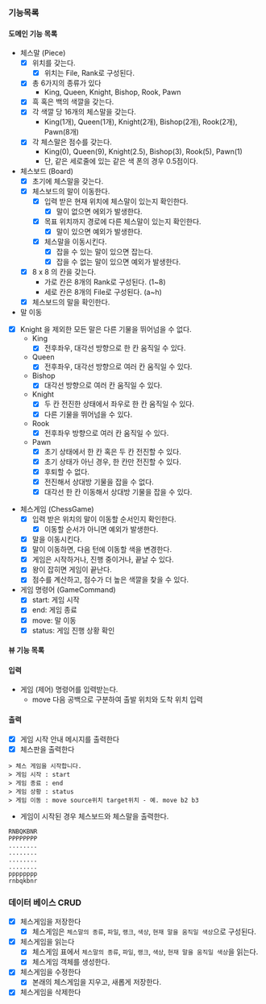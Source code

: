 ### 기능목록

#### 도메인 기능 목록

- 체스말 (Piece)
    - [x] 위치를 갖는다.
        - [x] 위치는 File, Rank로 구성된다.
    - [x] 총 6가지의 종류가 있다
        - King, Queen, Knight, Bishop, Rook, Pawn
    - [x] 흑 혹은 백의 색깔을 갖는다.
    - [x] 각 색깔 당 16개의 체스말을 갖는다.
        - King(1개), Queen(1개), Knight(2개), Bishop(2개), Rook(2개), Pawn(8개)
    - [x] 각 체스말은 점수를 갖는다.
        - King(0), Queen(9), Knight(2.5), Bishop(3), Rook(5), Pawn(1)
        - 단, 같은 세로줄에 있는 같은 색 폰의 경우 0.5점이다.

- 체스보드 (Board)
    - [x] 초기에 체스말을 갖는다.
    - [x] 체스보드의 말이 이동한다.
        - [x] 입력 받은 현재 위치에 체스말이 있는지 확인한다.
            - [x] 말이 없으면 에외가 발생한다.
        - [x] 목표 위치까지 경로에 다른 체스말이 있는지 확인한다.
            - [x] 말이 있으면 예외가 발생한다.
        - [x] 체스말을 이동시킨다.
            - [x] 잡을 수 있는 말이 있으면 잡는다.
            - [x] 잡을 수 없는 말이 있으면 예외가 발생한다.
    - [x] 8 x 8 의 칸을 갖는다.
        - 가로 칸은 8개의 Rank로 구성된다. (1~8)
        - 세로 칸은 8개의 File로 구성된다. (a~h)
    - [x] 체스보드의 말을 확인한다.

- 말 이동
- [x] Knight 을 제외한 모든 말은 다른 기물을 뛰어넘을 수 없다.
    - King
        - [x] 전후좌우, 대각선 방향으로 한 칸 움직일 수 있다.
    - Queen
        - [x] 전후좌우, 대각선 방향으로 여러 칸 움직일 수 있다.
    - Bishop
        - [x] 대각선 방향으로 여러 칸 움직일 수 있다.
    - Knight
        - [x] 두 칸 전진한 상태에서 좌우로 한 칸 움직일 수 있다.
        - [x] 다른 기물을 뛰어넘을 수 있다.
    - Rook
        - [x] 전후좌우 방향으로 여러 칸 움직일 수 있다.
    - Pawn
        - [x] 초기 상태에서 한 칸 혹은 두 칸 전진할 수 있다.
        - [x] 초기 상태가 아닌 경우, 한 칸만 전진할 수 있다.
        - [x] 후퇴할 수 없다.
        - [x] 전진해서 상대방 기물을 잡을 수 없다.
        - [x] 대각선 한 칸 이동해서 상대방 기물을 잡을 수 있다.

- 체스게임 (ChessGame)
    - [x] 입력 받은 위치의 말이 이동할 순서인지 확인한다.
        - [x] 이동할 순서가 아니면 예외가 발생한다.
    - [x] 말을 이동시킨다.
    - [x] 말이 이동하면, 다음 턴에 이동할 색을 변경한다.
    - [x] 게임은 시작하거나, 진행 중이거나, 끝날 수 있다.
    - [x] 왕이 잡히면 게임이 끝난다.
    - [x] 점수를 계산하고, 점수가 더 높은 색깔을 찾을 수 있다.

- 게임 명령어 (GameCommand)
    - [x] start: 게임 시작
    - [x] end: 게임 종료
    - [x] move: 말 이동
    - [x] status: 게임 진행 상황 확인

#### 뷰 기능 목록

#### 입력

- 게임 (제어) 명령어를 입력받는다.
    - move 다음 공백으로 구분하여 출발 위치와 도착 위치 입력

#### 출력

- [x] 게임 시작 안내 메시지를 출력한다
- [x] 체스판을 출력한다

```
> 체스 게임을 시작합니다.
> 게임 시작 : start
> 게임 종료 : end
> 게임 상황 : status
> 게임 이동 : move source위치 target위치 - 예. move b2 b3
```

- 게임이 시작된 경우 체스보드와 체스말을 출력한다.

```
RNBQKBNR
PPPPPPPP
........
........
........
........
pppppppp
rnbqkbnr
```

### 데이터 베이스 CRUD

- [x] 체스게임을 저장한다
    - [x] 체스게임은 `체스말의 종류`, `파일`, `랭크`, `색상`, `현재 말을 움직일 색상`으로 구성된다.

- [x] 체스게임을 읽는다
    - [x] 체스게임 표에서 `체스말의 종류`, `파일`, `랭크`, `색상`, `현재 말을 움직일 색상`을 읽는다.
    - [x] 체스게임 객체를 생성한다.

- [x] 체스게임을 수정한다
    - [x] 본래의 체스게임을 지우고, 새롭게 저장한다.

- [x] 체스게임을 삭제한다